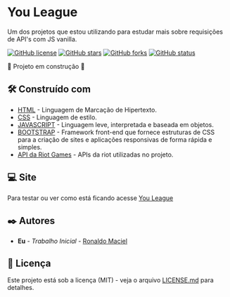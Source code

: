# You League
Um dos projetos que estou utilizando para estudar mais sobre requisições de API's com JS vanilla.<br>

<a href="https://github.com/Ronaldo3030/search-you-api-lol"><img alt="GitHub license" src="https://img.shields.io/github/license/Ronaldo3030/pokemon-with-pokeapi?style=plastic"></a> <a href="https://github.com/Ronaldo3030/pokemon-with-pokeapi/stargazers"><img alt="GitHub stars" src="https://img.shields.io/github/stars/Ronaldo3030/pokemon-with-pokeapi?style=plastic"></a> <a href="https://github.com/Ronaldo3030/pokemon-with-pokeapi/network"><img alt="GitHub forks" src="https://img.shields.io/github/forks/Ronaldo3030/pokemon-with-pokeapi?style=plastic"></a> <a href="https://github.com/Ronaldo3030/pokemon-with-pokeapi/stargazers"><img alt="GitHub status" src="https://img.shields.io/badge/status-building-orange"></a>

:construction: Projeto em construção :construction:
## 🛠️ Construído com

* [HTML](https://developer.mozilla.org/pt-BR/docs/Web/HTML) - Linguagem de Marcação de Hipertexto.
* [CSS](https://developer.mozilla.org/pt-BR/docs/Web/CSS) - Linguagem de estilo.
* [JAVASCRIPT](https://developer.mozilla.org/pt-BR/docs/Web/JavaScript) - Linguagem leve, interpretada e baseada em objetos.
* [BOOTSTRAP](https://www.alura.com.br/artigos/bootstrap) - Framework front-end que fornece estruturas de CSS para a criação de sites e aplicações responsivas de forma rápida e simples.
* [API da Riot Games](https://developer.riotgames.com/apis) - APIs da riot utilizadas no projeto.

## 💻 Site
Para testar ou ver como está ficando acesse [You League](https://ronaldo3030.github.io/search-you-api-lol/)

## ✒️ Autores

* **Eu** - *Trabalho Inicial* - [Ronaldo Maciel](https://github.com/Ronaldo3030/)

## 📄 Licença

Este projeto está sob a licença (MIT) - veja o arquivo [LICENSE.md](https://github.com/Ronaldo3030/pokemon-with-pokeapi/blob/main/LICENSE) para detalhes.
